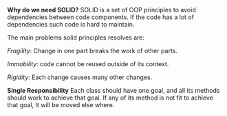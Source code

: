 __Why do we need SOLID?__
SOLID is a set of OOP principles to avoid dependencies between code components. If the code has a lot of dependencies such code is hard to maintain.

The main problems solid principles resolves are:

_Fragility_: Change in one part breaks the work of other parts.

_Immobility_: code cannot be reused outside of its context.

_Rigidity_: Each change causes many other changes.


__Single Responsibility__ 
Each class should have one goal, and all its methods should work to achieve that goal. If any of its method is not fit to achieve that goal, It will be moved else where.


